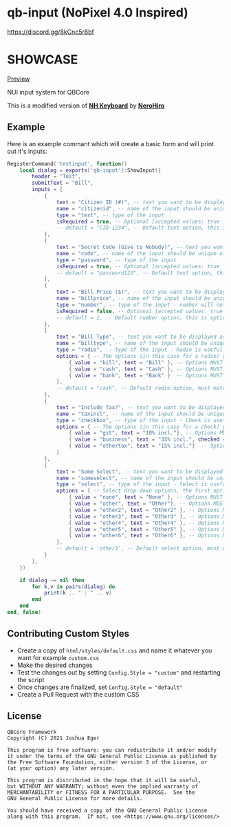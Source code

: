# qb-input (NoPixel 4.0 Inspired)

https://discord.gg/8kCnc5r8bf


# SHOWCASE

[Preview](https://cdn.discordapp.com/attachments/1155541970597449838/1196173939500662834/image_9.png?ex=65b6aacb&is=65a435cb&hm=d311ea3d36766e323aea29ecc99e53b5037529d5f1d06915e68e4064abafd928&)

NUI input system for QBCore

This is a modified version of **[NH Keyboard](https://forum.cfx.re/t/no-longer-supported-standalone-nerohiro-s-keyboard-dynamic-nui-keyboard-input/2506326)** by **[NeroHiro](https://github.com/nerohiro)**

## Example

Here is an example commant which will create a basic form and will print out it's inputs:

```lua
RegisterCommand('testinput', function()
    local dialog = exports['qb-input']:ShowInput({
        header = "Test",
        submitText = "Bill",
        inputs = {
            {
                text = "Citizen ID (#)", -- text you want to be displayed as a place holder
                name = "citizenid", -- name of the input should be unique otherwise it might override
                type = "text", -- type of the input
                isRequired = true, -- Optional [accepted values: true | false] but will submit the form if no value is inputted
                -- default = "CID-1234", -- Default text option, this is optional
            },
            {
                text = "Secret Code (Give to Nobody)", -- text you want to be displayed as a place holder
                name = "code", -- name of the input should be unique otherwise it might override
                type = "password", -- type of the input
                isRequired = true, -- Optional [accepted values: true | false] but will submit the form if no value is inputted
                -- default = "password123", -- Default text option, this is optional
            },
            {
                text = "Bill Price ($)", -- text you want to be displayed as a place holder
                name = "billprice", -- name of the input should be unique otherwise it might override
                type = "number", -- type of the input - number will not allow non-number characters in the field so only accepts 0-9
                isRequired = false, -- Optional [accepted values: true | false] but will submit the form if no value is inputted
                -- default = 1, -- Default number option, this is optional
            },
            {
                text = "Bill Type", -- text you want to be displayed as a input header
                name = "billtype", -- name of the input should be unique otherwise it might override
                type = "radio", -- type of the input - Radio is useful for "or" options e.g; billtype = Cash OR Bill OR bank
                options = { -- The options (in this case for a radio) you want displayed, more than 6 is not recommended
                    { value = "bill", text = "Bill" }, -- Options MUST include a value and a text option
                    { value = "cash", text = "Cash" }, -- Options MUST include a value and a text option
                    { value = "bank", text = "Bank" }  -- Options MUST include a value and a text option
                },
                -- default = "cash", -- Default radio option, must match a value from above, this is optional
            },
            {
                text = "Include Tax?", -- text you want to be displayed as a input header
                name = "taxincl", -- name of the input should be unique otherwise it might override
                type = "checkbox", -- type of the input - Check is useful for "AND" options e.g; taxincle = gst AND business AND othertax
                options = { -- The options (in this case for a check) you want displayed, more than 6 is not recommended
                    { value = "gst", text = "10% incl."}, -- Options MUST include a value and a text option
                    { value = "business", text = "35% incl.", checked = true }, -- Options MUST include a value and a text option, checked = true is default value, optional
                    { value = "othertax", text = "15% incl."}  -- Options MUST include a value and a text option
                }
            },
            {
                text = "Some Select", -- text you want to be displayed as a input header
                name = "someselect", -- name of the input should be unique otherwise it might override
                type = "select", -- type of the input - Select is useful for 3+ amount of "or" options e.g; someselect = none OR other OR other2 OR other3...etc
                options = { -- Select drop down options, the first option will by default be selected
                    { value = "none", text = "None" }, -- Options MUST include a value and a text option
                    { value = "other", text = "Other"}, -- Options MUST include a value and a text option
                    { value = "other2", text = "Other2" }, -- Options MUST include a value and a text option
                    { value = "other3", text = "Other3" }, -- Options MUST include a value and a text option
                    { value = "other4", text = "Other4" }, -- Options MUST include a value and a text option
                    { value = "other5", text = "Other5" }, -- Options MUST include a value and a text option
                    { value = "other6", text = "Other6" }, -- Options MUST include a value and a text option
                },
                -- default = 'other3', -- Default select option, must match a value from above, this is optional
            }
        },
    })

    if dialog ~= nil then
        for k,v in pairs(dialog) do
            print(k .. " : " .. v)
        end
    end
end, false)
```

## Contributing Custom Styles

- Create a copy of `html/styles/default.css` and name it whatever you want for example `custom.css`
- Make the desired changes
- Test the changes out by setting `Config.Style = "custom"` and restarting the script
- Once changes are finalized, set `Config.Style = "default"`
- Create a Pull Request with the custom CSS

## License

    QBCore Framework
    Copyright (C) 2021 Joshua Eger

    This program is free software: you can redistribute it and/or modify
    it under the terms of the GNU General Public License as published by
    the Free Software Foundation, either version 3 of the License, or
    (at your option) any later version.

    This program is distributed in the hope that it will be useful,
    but WITHOUT ANY WARRANTY; without even the implied warranty of
    MERCHANTABILITY or FITNESS FOR A PARTICULAR PURPOSE.  See the
    GNU General Public License for more details.

    You should have received a copy of the GNU General Public License
    along with this program.  If not, see <https://www.gnu.org/licenses/>
